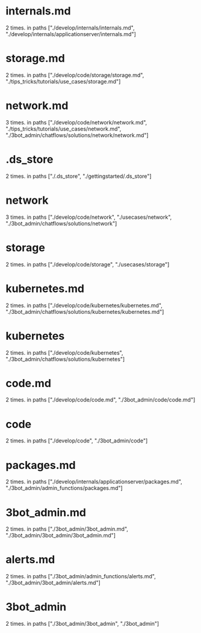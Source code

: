 # internals.md 
2 times. in paths ["./develop/internals/internals.md", "./develop/internals/applicationserver/internals.md"]


# storage.md 
2 times. in paths ["./develop/code/storage/storage.md", "./tips_tricks/tutorials/use_cases/storage.md"]


# network.md 
3 times. in paths ["./develop/code/network/network.md", "./tips_tricks/tutorials/use_cases/network.md", "./3bot_admin/chatflows/solutions/network/network.md"]


# .ds_store 
2 times. in paths ["./.ds_store", "./gettingstarted/.ds_store"]


# network 
3 times. in paths ["./develop/code/network", "./usecases/network", "./3bot_admin/chatflows/solutions/network"]


# storage 
2 times. in paths ["./develop/code/storage", "./usecases/storage"]


# kubernetes.md 
2 times. in paths ["./develop/code/kubernetes/kubernetes.md", "./3bot_admin/chatflows/solutions/kubernetes/kubernetes.md"]


# kubernetes 
2 times. in paths ["./develop/code/kubernetes", "./3bot_admin/chatflows/solutions/kubernetes"]


# code.md 
2 times. in paths ["./develop/code/code.md", "./3bot_admin/code/code.md"]


# code 
2 times. in paths ["./develop/code", "./3bot_admin/code"]


# packages.md 
2 times. in paths ["./develop/internals/applicationserver/packages.md", "./3bot_admin/admin_functions/packages.md"]


# 3bot_admin.md 
2 times. in paths ["./3bot_admin/3bot_admin.md", "./3bot_admin/3bot_admin/3bot_admin.md"]


# alerts.md 
2 times. in paths ["./3bot_admin/admin_functions/alerts.md", "./3bot_admin/3bot_admin/alerts.md"]


# 3bot_admin 
2 times. in paths ["./3bot_admin/3bot_admin", "./3bot_admin"]


